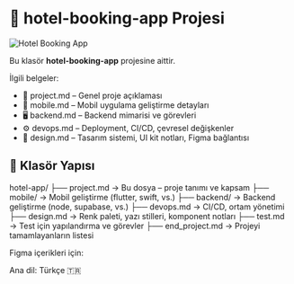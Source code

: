 # 📱 hotel-booking-app Projesi


![Hotel Booking App](https://s3-figma-hubfile-images-production.figma.com/hub/file/carousel/img/50385c3be1d99a35a1da6e4f97e876d5fa91073b)

Bu klasör **hotel-booking-app** projesine aittir.

İlgili belgeler:
- 📘 project.md – Genel proje açıklaması
- 📱 mobile.md – Mobil uygulama geliştirme detayları
- 🖥️ backend.md – Backend mimarisi ve görevleri
- ⚙️ devops.md – Deployment, CI/CD, çevresel değişkenler
- 🎨 design.md – Tasarım sistemi, UI kit notları, Figma bağlantısı


## 📁 Klasör Yapısı

hotel-app/ 
├── project.md → Bu dosya – proje tanımı ve kapsam 
├── mobile/ → Mobil geliştirme (flutter, swift, vs.)
├── backend/ → Backend geliştirme (node, supabase, vs.) 
├── devops.md → CI/CD, ortam yönetimi
├── design.md → Renk paleti, yazı stilleri, komponent notları
├── test.md → Test için yapılandırma ve görevler
├── end_project.md → Projeyi tamamlayanların listesi


Figma içerikleri için: 

Ana dil: Türkçe 🇹🇷
